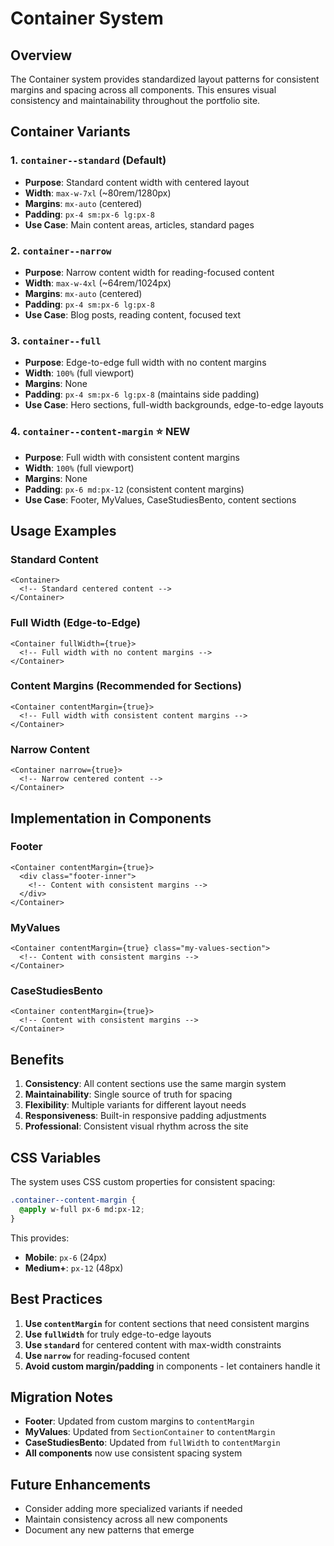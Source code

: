 # Container System

## Overview

The Container system provides standardized layout patterns for consistent margins and spacing across all components. This ensures visual consistency and maintainability throughout the portfolio site.

## Container Variants

### 1. `container--standard` (Default)

- **Purpose**: Standard content width with centered layout
- **Width**: `max-w-7xl` (~80rem/1280px)
- **Margins**: `mx-auto` (centered)
- **Padding**: `px-4 sm:px-6 lg:px-8`
- **Use Case**: Main content areas, articles, standard pages

### 2. `container--narrow`

- **Purpose**: Narrow content width for reading-focused content
- **Width**: `max-w-4xl` (~64rem/1024px)
- **Margins**: `mx-auto` (centered)
- **Padding**: `px-4 sm:px-6 lg:px-8`
- **Use Case**: Blog posts, reading content, focused text

### 3. `container--full`

- **Purpose**: Edge-to-edge full width with no content margins
- **Width**: `100%` (full viewport)
- **Margins**: None
- **Padding**: `px-4 sm:px-6 lg:px-8` (maintains side padding)
- **Use Case**: Hero sections, full-width backgrounds, edge-to-edge layouts

### 4. `container--content-margin` ⭐ **NEW**

- **Purpose**: Full width with consistent content margins
- **Width**: `100%` (full viewport)
- **Margins**: None
- **Padding**: `px-6 md:px-12` (consistent content margins)
- **Use Case**: Footer, MyValues, CaseStudiesBento, content sections

## Usage Examples

### Standard Content

```astro
<Container>
  <!-- Standard centered content -->
</Container>
```

### Full Width (Edge-to-Edge)

```astro
<Container fullWidth={true}>
  <!-- Full width with no content margins -->
</Container>
```

### Content Margins (Recommended for Sections)

```astro
<Container contentMargin={true}>
  <!-- Full width with consistent content margins -->
</Container>
```

### Narrow Content

```astro
<Container narrow={true}>
  <!-- Narrow centered content -->
</Container>
```

## Implementation in Components

### Footer

```astro
<Container contentMargin={true}>
  <div class="footer-inner">
    <!-- Content with consistent margins -->
  </div>
</Container>
```

### MyValues

```astro
<Container contentMargin={true} class="my-values-section">
  <!-- Content with consistent margins -->
</Container>
```

### CaseStudiesBento

```astro
<Container contentMargin={true}>
  <!-- Content with consistent margins -->
</Container>
```

## Benefits

1. **Consistency**: All content sections use the same margin system
2. **Maintainability**: Single source of truth for spacing
3. **Flexibility**: Multiple variants for different layout needs
4. **Responsiveness**: Built-in responsive padding adjustments
5. **Professional**: Consistent visual rhythm across the site

## CSS Variables

The system uses CSS custom properties for consistent spacing:

```css
.container--content-margin {
  @apply w-full px-6 md:px-12;
}
```

This provides:

- **Mobile**: `px-6` (24px)
- **Medium+**: `px-12` (48px)

## Best Practices

1. **Use `contentMargin`** for content sections that need consistent margins
2. **Use `fullWidth`** for truly edge-to-edge layouts
3. **Use `standard`** for centered content with max-width constraints
4. **Use `narrow`** for reading-focused content
5. **Avoid custom margin/padding** in components - let containers handle it

## Migration Notes

- **Footer**: Updated from custom margins to `contentMargin`
- **MyValues**: Updated from `SectionContainer` to `contentMargin`
- **CaseStudiesBento**: Updated from `fullWidth` to `contentMargin`
- **All components** now use consistent spacing system

## Future Enhancements

- Consider adding more specialized variants if needed
- Maintain consistency across all new components
- Document any new patterns that emerge
